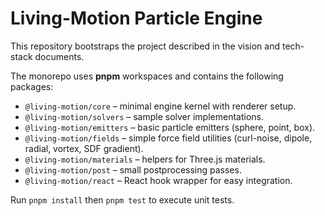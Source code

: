 # Living-Motion Particle Engine

This repository bootstraps the project described in the vision and tech-stack documents.

The monorepo uses **pnpm** workspaces and contains the following packages:

- `@living-motion/core` – minimal engine kernel with renderer setup.
- `@living-motion/solvers` – sample solver implementations.
- `@living-motion/emitters` – basic particle emitters (sphere, point, box).
- `@living-motion/fields` – simple force field utilities (curl-noise, dipole, radial, vortex, SDF gradient).
- `@living-motion/materials` – helpers for Three.js materials.
- `@living-motion/post` – small postprocessing passes.
- `@living-motion/react` – React hook wrapper for easy integration.

Run `pnpm install` then `pnpm test` to execute unit tests.
